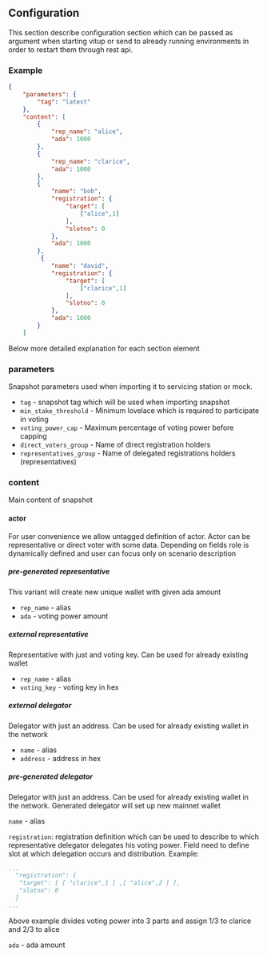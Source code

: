 ## Configuration

This section describe configuration section which can be passed as argument when starting vitup or
 send to already running environments in order to restart them through rest api.

### Example

```json
{
    "parameters": {
        "tag": "latest"
    },
    "content": [
        {
            "rep_name": "alice",
            "ada": 1000
        },
        {
            "rep_name": "clarice",
            "ada": 1000
        },
        {
            "name": "bob",
            "registration": {
                "target": [
                    ["alice",1]
                ],
                "slotno": 0
            },            
            "ada": 1000
        },
         {
            "name": "david",
            "registration": {
                "target": [
                    ["clarice",1]
                ],
                "slotno": 0
            },            
            "ada": 1000
        }
    ]

```

Below more detailed explanation for each section element

### parameters

Snapshot parameters used when importing it to servicing station or mock.

- `tag` - snapshot tag which will be used when importing snapshot
- `min_stake_threshold` - Minimum lovelace which is required to participate in voting
- `voting_power_cap` - Maximum percentage of voting power before capping
- `direct_voters_group` - Name of direct registration holders
- `representatives_group` - Name of delegated registrations holders (representatives)

### content

Main content of snapshot

#### actor

For user convenience we allow untagged definition of actor. Actor can be representative or direct voter with some data.
Depending on fields role is dynamically defined and user can focus only on scenario description

##### pre-generated representative

This variant will create new unique wallet with given ada amount

- `rep_name` - alias
- `ada` - voting power amount

##### external representative

Representative with just and voting key. Can be used for already existing wallet

- `rep_name` - alias
- `voting_key` - voting key in hex

##### external delegator

Delegator with just an address. Can be used for already existing wallet in the network

- `name` - alias
- `address` - address in hex

##### pre-generated delegator

Delegator with just an address. Can be used for already existing wallet in the network.
Generated delegator will set up new mainnet wallet

`name` - alias

`registration`: registration definition which can be used to describe to which representative delegator delegates his voting power.
                Field need to define slot at which delegation occurs and distribution. Example:

```yaml
...
  "registration": {
   "target": [ [ "clarice",1 ] ,[ "alice",2 ] ],
   "slotno": 0
  }
...
```

Above example divides voting power into 3 parts and assign 1/3 to clarice and 2/3 to alice

`ada` - ada amount
